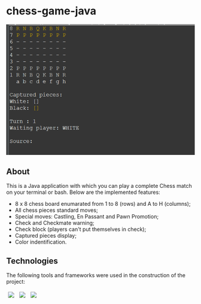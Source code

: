 # chess-game-java
<img src="/chess.png" />

## About

This is a Java application with which you can play a complete Chess match on your terminal or bash. Below are the implemented features:

- 8 x 8  chess board enumarated from 1 to 8 (rows) and A to H (columns);
- All chess pieces standard moves;
- Special moves: Castling, En Passant and Pawn Promotion;
- Check and Checkmate warning;
- Check block (players can't put themselves in check);
- Captured pieces display;
- Color indentification.

## Technologies
The following tools and frameworks were used in the construction of the project:<br>
<p>
  <img style='margin: 5px;' src='https://img.shields.io/badge/java-17%20-%2320232a.svg?&style=for-the-badge&color=critical'>
  <img style='margin: 5px;' src='https://img.shields.io/badge/eclipse-ide%20-%2320232a.svg?&style=for-the-badge&color=darkblue&logo=eclipse&logoColor=darkblue'>
  <img style='margin: 5px;' src='https://img.shields.io/badge/git-%20%20-%2320232a.svg?&style=for-the-badge&color=orange&logo=git&logoColor=orange'/>
</p>
